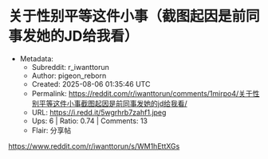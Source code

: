 # 关于性别平等这件小事（截图起因是前同事发她的JD给我看）

- Metadata:
  - Subreddit: r_iwanttorun
  - Author: pigeon_reborn
  - Created: 2025-08-06 01:35:46 UTC
  - Permalink: https://reddit.com/r/iwanttorun/comments/1mirpo4/关于性别平等这件小事截图起因是前同事发她的jd给我看/
  - URL: https://i.redd.it/5wgrhrb7zahf1.jpeg
  - Ups: 6 | Ratio: 0.74 | Comments: 13
  - Flair: 分享帖


<https://www.reddit.com/r/iwanttorun/s/WM1hEttXGs>

